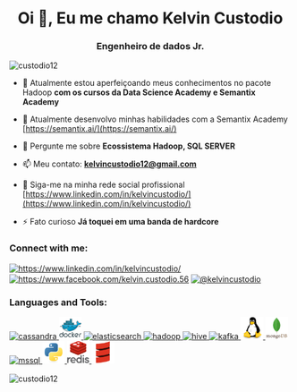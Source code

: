 <h1 align="center">Oi 👋, Eu me chamo Kelvin Custodio</h1>
<h3 align="center">Engenheiro de dados Jr.</h3>

<p align="left"> <img src="https://komarev.com/ghpvc/?username=custodio12&label=Profile%20views&color=0e75b6&style=flat" alt="custodio12" /> </p>

- 🌱 Atualmente estou aperfeiçoando meus conhecimentos no pacote Hadoop **com os cursos da Data Science Academy e Semantix Academy**

- 📝 Atualmente desenvolvo minhas habilidades com a Semantix Academy [https://semantix.ai/](https://semantix.ai/)

- 💬 Pergunte me sobre **Ecossistema Hadoop, SQL SERVER**

- 📫 Meu contato: **kelvincustodio12@gmail.com**

- 📄 Siga-me na minha rede social profissional [https://www.linkedin.com/in/kelvincustodio/](https://www.linkedin.com/in/kelvincustodio/)

- ⚡ Fato curioso **Já toquei em uma banda de hardcore**

<h3 align="left">Connect with me:</h3>
<p align="left">
<a href="https://linkedin.com/in/https://www.linkedin.com/in/kelvincustodio/" target="blank"><img align="center" src="https://raw.githubusercontent.com/rahuldkjain/github-profile-readme-generator/master/src/images/icons/Social/linked-in-alt.svg" alt="https://www.linkedin.com/in/kelvincustodio/" height="30" width="40" /></a>
<a href="https://fb.com/https://www.facebook.com/kelvin.custodio.56" target="blank"><img align="center" src="https://raw.githubusercontent.com/rahuldkjain/github-profile-readme-generator/master/src/images/icons/Social/facebook.svg" alt="https://www.facebook.com/kelvin.custodio.56" height="30" width="40" /></a>
<a href="https://instagram.com/@kelvincustodio" target="blank"><img align="center" src="https://raw.githubusercontent.com/rahuldkjain/github-profile-readme-generator/master/src/images/icons/Social/instagram.svg" alt="@kelvincustodio" height="30" width="40" /></a>
</p>

<h3 align="left">Languages and Tools:</h3>
<p align="left"> <a href="https://cassandra.apache.org/" target="_blank" rel="noreferrer"> <img src="https://www.vectorlogo.zone/logos/apache_cassandra/apache_cassandra-icon.svg" alt="cassandra" width="40" height="40"/> </a> <a href="https://www.docker.com/" target="_blank" rel="noreferrer"> <img src="https://raw.githubusercontent.com/devicons/devicon/master/icons/docker/docker-original-wordmark.svg" alt="docker" width="40" height="40"/> </a> <a href="https://www.elastic.co" target="_blank" rel="noreferrer"> <img src="https://www.vectorlogo.zone/logos/elastic/elastic-icon.svg" alt="elasticsearch" width="40" height="40"/> </a> <a href="https://hadoop.apache.org/" target="_blank" rel="noreferrer"> <img src="https://www.vectorlogo.zone/logos/apache_hadoop/apache_hadoop-icon.svg" alt="hadoop" width="40" height="40"/> </a> <a href="https://hive.apache.org/" target="_blank" rel="noreferrer"> <img src="https://www.vectorlogo.zone/logos/apache_hive/apache_hive-icon.svg" alt="hive" width="40" height="40"/> </a> <a href="https://kafka.apache.org/" target="_blank" rel="noreferrer"> <img src="https://www.vectorlogo.zone/logos/apache_kafka/apache_kafka-icon.svg" alt="kafka" width="40" height="40"/> </a> <a href="https://www.linux.org/" target="_blank" rel="noreferrer"> <img src="https://raw.githubusercontent.com/devicons/devicon/master/icons/linux/linux-original.svg" alt="linux" width="40" height="40"/> </a> <a href="https://www.mongodb.com/" target="_blank" rel="noreferrer"> <img src="https://raw.githubusercontent.com/devicons/devicon/master/icons/mongodb/mongodb-original-wordmark.svg" alt="mongodb" width="40" height="40"/> </a> <a href="https://www.microsoft.com/en-us/sql-server" target="_blank" rel="noreferrer"> <img src="https://www.svgrepo.com/show/303229/microsoft-sql-server-logo.svg" alt="mssql" width="40" height="40"/> </a> <a href="https://www.python.org" target="_blank" rel="noreferrer"> <img src="https://raw.githubusercontent.com/devicons/devicon/master/icons/python/python-original.svg" alt="python" width="40" height="40"/> </a> <a href="https://redis.io" target="_blank" rel="noreferrer"> <img src="https://raw.githubusercontent.com/devicons/devicon/master/icons/redis/redis-original-wordmark.svg" alt="redis" width="40" height="40"/> </a> <a href="https://www.scala-lang.org" target="_blank" rel="noreferrer"> <img src="https://raw.githubusercontent.com/devicons/devicon/master/icons/scala/scala-original.svg" alt="scala" width="40" height="40"/> </a> </p>

<p><img align="center" src="https://github-readme-stats.vercel.app/api/top-langs?username=custodio12&show_icons=true&locale=en&layout=compact" alt="custodio12" /></p>

<!---
- 👋 Oi, meu nome é Kelvin Custodio
- 👀 E tenho interesse em atuar na área de engenhaira de dados ...
- 🌱 Estou me especializando na área de engenharia de dados ...
- 💞️ sou um profissional com experiência com equipes ágeis, e posso agregar ao seu time ...
- 📫 Meu contato: kelvincustodio12@gmail.com...

<!---
custodio12/custodio12 is a ✨ special ✨ repository because its `README.md` (this file) appears on your GitHub profile.
You can click the Preview link to take a look at your changes.
--->
